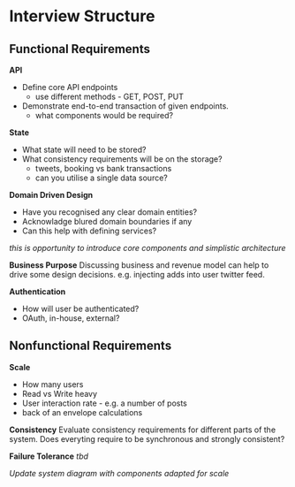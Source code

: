 # Interview Structure
## Functional Requirements
**API**
- Define core API endpoints
	- use different methods - GET, POST, PUT
- Demonstrate end-to-end transaction of given endpoints. 
	- what components would be required? 

**State**
- What state will need to be stored?
- What consistency requirements will be on the storage?
	- tweets, booking vs bank transactions
	- can you utilise a single data source?

**Domain Driven Design**
- Have you recognised any clear domain entities?
- Acknowladge blured domain boundaries if any
- Can this help with defining services?

*this is opportunity to introduce core components and simplistic architecture*

**Business Purpose**
Discussing business and revenue model can help to drive some design decisions. e.g. injecting adds into user twitter feed.

**Authentication**
- How will user be authenticated?
- OAuth, in-house, external?

## Nonfunctional Requirements
**Scale**
- How many users
- Read vs Write heavy
- User interaction rate - e.g. a number of posts
- back of an envelope calculations

**Consistency**
Evaluate consistency requirements for different parts of the system. Does everyting require to be synchronous and strongly consistent?

**Failure Tolerance**
 *tbd*


*Update system diagram with components adapted for scale*
